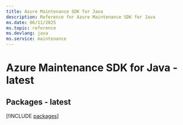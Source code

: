 ```yaml
---
title: Azure Maintenance SDK for Java
description: Reference for Azure Maintenance SDK for Java
ms.date: 06/11/2025
ms.topic: reference
ms.devlang: java
ms.service: maintenance
---
```

# Azure Maintenance SDK for Java - latest
## Packages - latest
[!INCLUDE [packages](maintenance-index.md)]